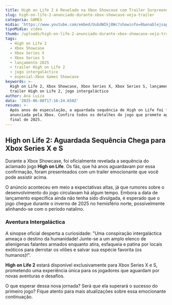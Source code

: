```yaml
---
title: High on Life 2 é Revelado na Xbox Showcase com Trailer Surpreendente
slug: high-on-life-2-anunciado-durante-xbox-showcase-veja-trailer
categoria: GAMES
midia: 'https://www.youtube.com/embed/UubdWIkj8Wc?showinfo=0&enablejsapi=1'
tipoMidia: video
thumb: /uploads/high-on-life-2-anunciado-durante-xbox-showcase-veja-trailer-thumb.png
tags:
  - High on Life 2
  - Xbox Showcase
  - Xbox Series X
  - Xbox Series S
  - lançamento 2025
  - trailer High on Life 2
  - jogo intergaláctico
  - especial-Xbox Games Showcase
keywords: >-
  High on Life 2, Xbox Showcase, Xbox Series X, Xbox Series S, lançamento 2025,
  trailer High on Life 2, jogo intergaláctico
author: Ana Luiza
data: '2025-06-08T17:16:24.650Z'
resumo: >-
  Após anos de especulação, a aguardada sequência de High on Life foi finalmente
  anunciada pela Xbox. Confira todos os detalhes do jogo que promete agitar o
  final de 2025.
---
```


## High on Life 2: Aguardada Sequência Chega para Xbox Series X e S

Durante a Xbox Showcase, foi oficialmente revelada a sequência do aclamado jogo **High on Life**. Os fãs, que há anos aguardavam por essa confirmação, foram presenteados com um trailer emocionante que você pode assistir acima.

O anúncio aconteceu em meio a expectativas altas, já que rumores sobre o desenvolvimento do jogo circulavam há algum tempo. Embora a data de lançamento específica ainda não tenha sido divulgada, é esperado que o jogo chegue durante o inverno de 2025 no hemisfério norte, possivelmente alinhando-se com o período natalino.

### Aventura Intergaláctica

A sinopse oficial desperta a curiosidade: "Uma conspiração intergaláctica ameaça o destino da humanidade! Junte-se a um amplo elenco de alienígenas falantes armados enquanto atira, esfaqueia e patina por locais exóticos para derrotar os vilões e salvar sua espécie favorita (os humanos)!". 

**High on Life 2** estará disponível exclusivamente para Xbox Series X e S, prometendo uma experiência única para os jogadores que aguardam por novas aventuras e desafios.

O que esperar dessa nova jornada? Será que ela superará o sucesso do primeiro jogo? Fique atento para mais atualizações sobre essa emocionante continuação.
